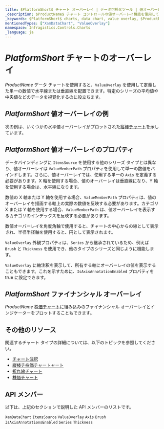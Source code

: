 ```yaml
---
title: $PlatformShort$ チャート オーバーレイ | データ可視化ツール | 値オーバーレイ | インフラジスティックス
_description: $ProductName$ チャート コントロールの値オーバーレイ機能を使用して、単一の数値に水平線または垂直線を配置します。$ProductName$ グラフ タイプについて説明します。
_keywords: $PlatformShort$ charts, data chart, value overlay, $ProductName$, Infragistics, $PlatformShort$ チャート, データ チャート, 値オーバーレイ, インフラジスティックス
mentionedTypes: ["XamDataChart", "ValueOverlay"]
namespace: Infragistics.Controls.Charts
_language: ja
---
```


# $PlatformShort$ チャートのオーバーレイ

$ProductName$ データ チャートを使用すると、`ValueOverlay` を使用して定義した単一の数値で水平線または垂直線を配置できます。特定のシリーズの平均値や中央値などのデータを視覚化するのに役立ちます。

## $PlatformShort$ 値オーバーレイの例

次の例は、いくつかの水平値オーバーレイがプロットされた[縦棒チャート](../types/column-chart.md)を示しています。

<code-view style="height: 600px"
           data-demos-base-url="{environment:dvDemosBaseUrl}"
           iframe-src="{environment:dvDemosBaseUrl}/charts/data-chart-series-value-overlay"
           alt="$PlatformShort$ 値オーバーレイの例"
           github-src="charts/data-chart/series-value-overlay">
</code-view>

<div class="divider--half"></div>

## $PlatformShort$ 値オーバーレイのプロパティ

データバインディングに `ItemsSource` を使用する他のシリーズ タイプとは異なり、値オーバーレイは `ValueMemberPath` プロパティを使用して単一の数値をバインドします。さらに、値オーバーレイでは、使用する単一の `Axis` を定義する必要があります。X 軸を使用する場合、値のオーバーレイは垂直線になり、Y 軸を使用する場合は、水平線になります。

数値の X 軸または Y 軸を使用する場合、`ValueMemberPath` プロパティは、値のオーバーレイを描画する軸上の実際の数値を反映する必要があります。カテゴリ X または Y 軸を使用する場合、`ValueMemberPath` は、値オーバーレイを表示するカテゴリのインデックスを反映する必要があります。

数値オーバーレイを角度角軸で使用すると、チャートの中心からの線として表示され、半径半径軸を使用すると、円として表示されます。

`ValueOverlay` 外観プロパティは、`Series` から継承されているため、例えば `Brush` と `Thickness` を使用でき、他のタイプのシリーズと同じように機能します。

`ValueOverlay` に軸注釈を表示して、所有する軸にオーバーレイの値を表示することもできます。これを示すために、`IsAxisAnnotationEnabled` プロパティを true に設定できます。

## $PlatformShort$ ファイナンシャル オーバーレイ

$ProductName$ [株価チャート](../types/stock-chart.md)に組み込みのファイナンシャル オーバーレイとインジケーターをプロットすることもできます。

## その他のリソース

関連するチャート タイプの詳細については、以下のトピックを参照してください。

- [チャート注釈](chart-annotations.md)
- [縦棒チ株価チャートャート](../types/area-chart.md)
- [折れ線チャート](../types/line-chart.md)
- [株価チャート](../types/stock-chart.md)

## API メンバー

以下は、上記のセクションで説明した API メンバーのリストです。

`XamDataChart`
`ItemsSource`
`ValueOverlay`
`Axis`
`Brush`
`IsAxisAnnotationsEnabled`
`Series`
`Thickness`
